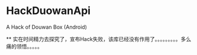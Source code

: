 HackDuowanApi
=============

A Hack of Douwan Box (Android)

** 实在时间精力去探究了，宣布Hack失败，该库已经没有作用了。。。。。。。。。多么痛的领悟。。。。。
